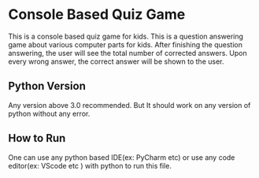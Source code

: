 
# Console Based Quiz Game

This is a console based quiz game for kids. This is a question answering game about various computer parts for kids. After finishing the question answering, the user will see the total number of corrected answers. Upon every wrong answer, the correct answer will be shown to the user.


## Python Version

Any version above 3.0 recommended. But It should work on any version of python without any error.
## How to Run

One can use any python based IDE(ex: PyCharm etc) or use any code editor(ex: VScode etc ) with python to run this file. 